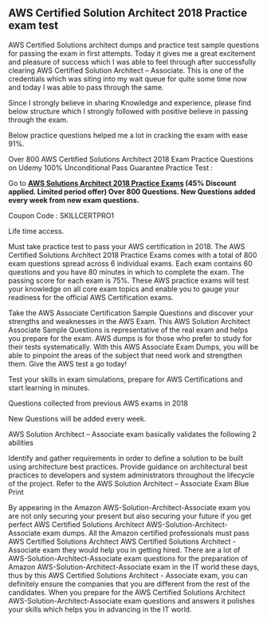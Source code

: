 ## AWS Certified Solution Architect 2018 Practice exam test 

AWS Certified Solutions architect dumps and practice test sample questions for passing the exam in first attempts. Today it gives me a great excitement and pleasure of success which I was able to feel through after successfully clearing AWS Certified Solution Architect – Associate. This is one of the credentials which was siting into my wait queue for quite some time now and today I was able to pass through the same.

Since I strongly believe in sharing Knowledge and experience, please find below structure which I strongly followed with positive believe in passing through the exam.

Below practice questions helped me a lot in cracking the exam with ease 91%.

Over 800 AWS Certified Solutions Architect 2018 Exam Practice Questions on Udemy 100% Unconditional Pass Guarantee Practice Test :

Go to **[AWS Solutions Architect 2018 Practice Exams](https://goo.gl/LkmNBM) (45% Discount applied. Limited period offer) Over 800 Questions. New Questions added every week from new exam questions.**

Coupon Code : SKILLCERTPRO1

Life time access.


Must take practice test to pass your AWS certification in 2018. The AWS Certified Solutions Architect 2018 Practice Exams comes with a total of 800 exam questions spread across 6 individual exams. Each exam contains 60 questions and you have 80 minutes in which to complete the exam. The passing score for each exam is 75%. These AWS practice exams will test your knowledge on all core exam topics and enable you to gauge your readiness for the official AWS Certification exams.

Take the AWS Associate Certification Sample Questions and discover your strengths and weaknesses in the AWS Exam. This AWS Solution Architect Associate Sample Questions is representative of the real exam and helps you prepare for the exam. AWS dumps is for those who prefer to study for their tests systematically. With this AWS Associate Exam Dumps, you will be able to pinpoint the areas of the subject that need work and strengthen them. Give the AWS test a go today!

Test your skills in exam simulations, prepare for AWS Certifications and start learning in minutes.

Questions collected from previous AWS exams in 2018

New Questions will be added every week.

AWS Solution Architect – Associate exam basically validates the following 2 abilities

Identify and gather requirements in order to define a solution to be built using architecture best practices.
Provide guidance on architectural best practices to developers and system administrators throughout the lifecycle of the project.
Refer to the AWS Solution Architect – Associate Exam Blue Print

By appearing in the Amazon AWS-Solution-Architect-Associate exam you are not only securing your present but also securing your future if you get perfect AWS Certified Solutions Architect AWS-Solution-Architect-Associate exam dumps. All the Amazon certified professionals must pass AWS Certified Solutions Architect AWS Certified Solutions Architect - Associate exam they would help you in getting hired. There are a lot of AWS-Solution-Architect-Associate exam questions for the preparation of Amazon AWS-Solution-Architect-Associate exam in the IT world these days, thus by this AWS Certified Solutions Architect - Associate exam, you can definitely ensure the companies that you are different from the rest of the candidates. When you prepare for the AWS Certified Solutions Architect AWS-Solution-Architect-Associate exam questions and answers it polishes your skills which helps you in advancing in the IT world.


